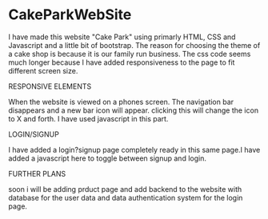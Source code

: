 # CakeParkWebSite

I have made this website "Cake Park" using primarly HTML, CSS and Javascript and a little bit of bootstrap. The reason for choosing the theme of a cake shop is because it is our family run business. The css code seems much longer because I have added responsiveness to the page to fit different screen size.

RESPONSIVE ELEMENTS

When the website is viewed on a phones screen. The navigation bar disappears and a new bar icon will appear. clicking this will change the icon to X and forth. I have used javascript in this part.

LOGIN/SIGNUP

I have added a login?signup page completely ready in this same page.I have added a javascript here to toggle between signup and login.

FURTHER PLANS

soon i will be adding prduct page and add backend to the website with database for the user data  and data authentication system for the login page.
